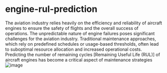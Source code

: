 # engine-rul-prediction
The aviation industry relies heavily on the efficiency and reliability of aircraft engines to ensure the safety of flights and the overall success of operations.
The unpredictable nature of engine failures poses significant challenges for the aviation industry. Traditional maintenance approaches, which rely on predefined schedules or usage-based thresholds, often lead to suboptimal resource allocation and increased operational costs.
Predicting the number of remaining cycles [Remaining Useful Life (RUL)] of aircraft engines has become a critical aspect of maintenance strategies
![image](https://github.com/Mickamwamba/engine-rul-prediction/assets/7030737/311c198e-b9b5-4c7c-a8bb-ca083343918c)
